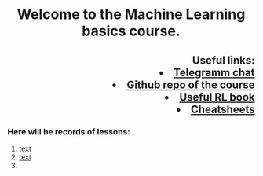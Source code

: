 <h1 align="center">Welcome to the Machine Learning basics course.</h1>

<h2 align="right">Useful links: <li><a href="https://t.me/+3qKjjCAKnPBlMTk6">Telegramm chat</a></li>
<li><a href="https://github.com/FyodoRaev/Teaching-ML">Github repo of the course</a></li>
<li><a href="https://arxiv.org/abs/2201.09746">Useful RL book</a></li>
<li><a href ="https://stanford.edu/~shervine/teaching/">Cheatsheets</a></li>
</h2>

### Here will be records of lessons:
1. [text](https://)
2. [text](https://)
3. 